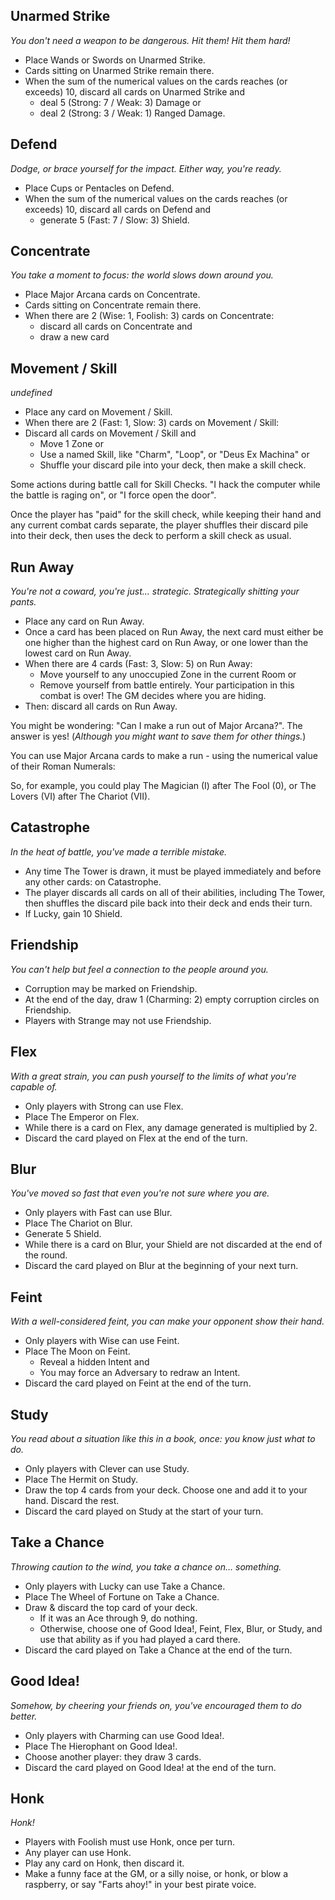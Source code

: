 ## Unarmed Strike
_You don't need a weapon to be dangerous. Hit them! Hit them hard!_

* Place Wands or Swords on Unarmed Strike.
* Cards sitting on Unarmed Strike remain there.
* When the sum of the numerical values on the cards reaches (or exceeds) 10, discard all cards on Unarmed Strike and
  * deal 5 (Strong: 7 / Weak: 3) Damage or
  * deal 2 (Strong: 3 / Weak: 1) Ranged Damage.

## Defend
_Dodge, or brace yourself for the impact. Either way, you're ready._

* Place Cups or Pentacles on Defend.
* When the sum of the numerical values on the cards reaches (or exceeds) 10, discard all cards on Defend and
  * generate 5 (Fast: 7 / Slow: 3) Shield.

## Concentrate
_You take a moment to focus: the world slows down around you._

* Place Major Arcana cards on Concentrate.
* Cards sitting on Concentrate remain there.
* When there are 2 (Wise: 1, Foolish: 3) cards on Concentrate:
  * discard all cards on Concentrate and
  * draw a new card

## Movement / Skill
_undefined_

* Place any card on Movement / Skill.
* When there are 2 (Fast: 1, Slow: 3) cards on Movement / Skill:
* Discard all cards on Movement / Skill and
  * Move 1 Zone or
  * Use a named Skill, like "Charm", "Loop", or "Deus Ex Machina" or
  * Shuffle your discard pile into your deck, then make a skill check.

Some actions during battle call for Skill Checks. "I hack the computer while the battle is raging on", or "I force open the door".

Once the player has "paid" for the skill check, while keeping their hand and any current combat cards separate, the player shuffles their discard pile into their deck, then uses the deck to perform a skill check as usual.

## Run Away
_You're not a coward, you're just... strategic. Strategically shitting your pants._

* Place any card on Run Away.
* Once a card has been placed on Run Away, the next card must either be one higher than the highest card on Run Away, or one lower than the lowest card on Run Away.
* When there are 4 cards (Fast: 3, Slow: 5) on Run Away:
  * Move yourself to any unoccupied Zone in the current Room or
  * Remove yourself from battle entirely. Your participation in this combat is over! The GM decides where you are hiding.
* Then: discard all cards on Run Away.

You might be wondering: "Can I make a run out of Major Arcana?". The answer is yes! (_Although you might want to save them for other things._)

You can use Major Arcana cards to make a run - using the numerical value of their Roman Numerals:

So, for example, you could play The Magician (I) after The Fool (0), or The Lovers (VI) after The Chariot (VII).

## Catastrophe
_In the heat of battle, you've made a terrible mistake._

* Any time The Tower is drawn, it must be played immediately and before any other cards: on Catastrophe.
* The player discards all cards on all of their abilities, including The Tower, then shuffles the discard pile back into their deck and ends their turn.
* If Lucky, gain 10 Shield.

## Friendship
_You can't help but feel a connection to the people around you._

* Corruption may be marked on Friendship.
* At the end of the day, draw 1 (Charming: 2) empty corruption circles on Friendship.
* Players with Strange may not use Friendship.

## Flex
_With a great strain, you can push yourself to the limits of what you're capable of._

* Only players with Strong can use Flex.
* Place The Emperor on Flex.
* While there is a card on Flex, any damage generated is multiplied by 2.
* Discard the card played on Flex at the end of the turn.

## Blur
_You've moved so fast that even you're not sure where you are._

* Only players with Fast can use Blur.
* Place The Chariot on Blur.
* Generate 5 Shield.
* While there is a card on Blur, your Shield are not discarded at the end of the round.
* Discard the card played on Blur at the beginning of your next turn.

## Feint
_With a well-considered feint, you can make your opponent show their hand._

* Only players with Wise can use Feint.
* Place The Moon on Feint.
  * Reveal a hidden Intent and
  * You may force an Adversary to redraw an Intent.
* Discard the card played on Feint at the end of the turn.

## Study
_You read about a situation like this in a book, once: you know just what to do._

* Only players with Clever can use Study.
* Place The Hermit on Study.
* Draw the top 4 cards from your deck. Choose one and add it to your hand. Discard the rest.
* Discard the card played on Study at the start of your turn.

## Take a Chance
_Throwing caution to the wind, you take a chance on... something._

* Only players with Lucky can use Take a Chance.
* Place The Wheel of Fortune on Take a Chance.
* Draw & discard the top card of your deck.
  * If it was an Ace through 9, do nothing.
  * Otherwise, choose one of Good Idea!, Feint, Flex, Blur, or Study, and use that ability as if you had played a card there.
* Discard the card played on Take a Chance at the end of the turn.

## Good Idea!
_Somehow, by cheering your friends on, you've encouraged them to do better._

* Only players with Charming can use Good Idea!.
* Place The Hierophant on Good Idea!.
* Choose another player: they draw 3 cards.
* Discard the card played on Good Idea! at the end of the turn.

## Honk
_Honk!_

* Players with Foolish must use Honk, once per turn.
* Any player can use Honk.
* Play any card on Honk, then discard it.
* Make a funny face at the GM, or a silly noise, or honk, or blow a raspberry, or say "Farts ahoy!" in your best pirate voice.

